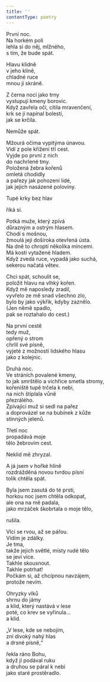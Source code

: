 ```yaml
---
title: ''
contentType: poetry
---
```


<section>

První noc.  
Na horkém poli  
lehla si do něj, mlžného,  
s tím, že bude spát.

</section>

<section>

Hlavu klidně  
v jeho klíně,  
chladné ruce  
mnou jí skráně.

</section>

<section>

Z černa noci jako trny  
vystupují kmeny borovic.  
Když zavřela oči, cítila mravenčení,  
krk se jí napínal bolestí,  
jak se krčila.

</section>

<section>

Nemůže spát.

</section>

<section>

Mžourá očima vypitýma únavou.  
Vidí z pole křížení tří cest.  
Vyjde po první z nich  
do nachrlené tmy.  
Položená žebra kořenů  
omletá chodidly  
a pařezy jak pohození lidé,  
jak jejich nasázené poloviny.

</section>

<section>

Tupé krky bez hlav

</section>

<section>

říká si.

</section>

<section>

Potká muže, který zpívá  
důrazným a ostrým hlasem.  
Chodí s mošnou,  
žmoulá její doširoka otevřená ústa.  
Na dně to chroptí několika mincemi.  
Má kosti vytažené hladem.  
Když zvedá ruce, vypadá jako suchá,  
sekerou načatá větev.

</section>

<section>

Chci spát, schoulit se,  
položit hlavu na vlhký kořen.  
Když mě naposledy zradil,  
vyvřelo ze mě snad všechno zlo,  
bylo by jako výkřik, kdyby zaznělo.  
(Jen němě spadlo,  
pak se roztahalo do cest.)

</section>

<section>

Na první cestě  
tedy muž,  
opřený o strom  
chrlil své písně,  
vyjeté z možností lidského hlasu  
jako z kolejnic.

</section>

<section>

Druhá noc.  
Ve stráních povalené kmeny,  
to jak smrštělo a vichřice smetla stromy,  
kořeniště tupě trčela k nebi,  
na nich štiplala vůně  
přezrálého.  
Zpívající muž si sedl na pařez  
a doprovázel se na bubínek z kůže  
stinných jelenů.

</section>

<section>

Třetí noc  
propadává moje  
tělo žebrovím cest.

</section>

<section>

Neklid mě zhryzal.

</section>

<section>

A já jsem v hořké hlíně  
rozdrážděná novou tvrdou písní  
tolik chtěla spát.

</section>

<section>

Byla jsem zasutá do té prsti,  
horkou noc jsem chtěla odkopat,  
ale ona na mě padala,  
jako mrzáček škobrtala o moje tělo,

</section>

<section>

rušila.

</section>

<section>

Vlci se rvou, až se pářou.  
Vidím je zdálky.  
Je tma,  
takže jejich světlé, místy rudé tělo  
se jeví více.  
Takhle skousnout.  
Takhle potrhat!  
Počkám si, až chcípnou navzájem,  
protože nevím.

</section>

<section>

Ohryzky vlků  
shrnu do jámy  
a klid, který nastává v lese  
poté, co krev se vyřinula…  
a klid.

</section>

<section>

„V lese, kde se nebojím,  
zní divoký nahý hlas  
a drsné písně,“

</section>

<section>

řekla ráno Bohu,  
když jí podával ruku  
a druhou se páral k nebi  
jako staré prostěradlo.

</section>
